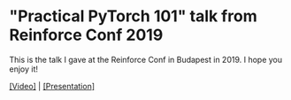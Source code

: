 "Practical PyTorch 101" talk from Reinforce Conf 2019
=====================================================

This is the talk I gave at the Reinforce Conf in Budapest in 2019.
I hope you enjoy it!

[[Video]](https://www.youtube.com/watch?v=-pRBzh_hGqA) |
[[Presentation]](https://nodata.science/practical_pytorch_talk_reinforce_2019/)
